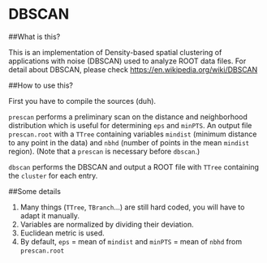 # DBSCAN

##What is this?

This is an implementation of Density-based spatial clustering of applications with noise (DBSCAN) used to analyze ROOT data files.
For detail about DBSCAN, please check https://en.wikipedia.org/wiki/DBSCAN


##How to use this?

First you have to compile the sources (duh).

`prescan` performs a preliminary scan on the distance and neighborhood distribution which is useful for determining `eps` 
and `minPTS`. An output file `prescan.root` with a `TTree` containing variables `mindist` (minimum distance to any point 
in the data) and `nbhd` (number of points in the mean `mindist` region). (Note that a `prescan` is necessary before `dbscan`.)

`dbscan` performs the DBSCAN and output a ROOT file with `TTree` containing the `cluster` for each entry.

##Some details
1. Many things (`TTree`, `TBranch`...) are still hard coded, you will have to adapt it manually.
2. Variables are normalized by dividing their deviation.
3. Euclidean metric is used.
4. By default, `eps` = mean of `mindist` and `minPTS` = mean of `nbhd` from `prescan.root`
